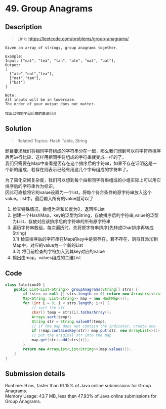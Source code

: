 # 49. Group Anagrams

## Description

> Link: https://leetcode.com/problems/group-anagrams/

```
Given an array of strings, group anagrams together.

Example:
Input: ["eat", "tea", "tan", "ate", "nat", "bat"],
Output:
[
  ["ate","eat","tea"],
  ["nat","tan"],
  ["bat"]
]

Note:
All inputs will be in lowercase.
The order of your output does not matter.

找出以相同字母组成的单词组合

```


## Solution

> Related Topics: Hash Table, String

题目要求我们将相同字符组成的字符串分在一起，那么我们想到可以将字符串排序后再进行比较，这样用相同字符组成的字符串就变成一样的了。<br>
我们只需要在Map中查看是否存在这个排序后的字符串，如果不存在证明这是一个新的组成，若存在则表示已经有用这几个字母组成的字符串了。

为了简化空间复杂度，我们可以想到每个由相同字符串组成的小组实际上可以用它排序后的字符串作为标识。<br>
因此可直接将它的value设置为一个list，将每个符合条件的原字符串放入这个value。list中，最后输入所有的value就可以了

1) 检查特殊情况，数组为空和长度为0，返回空List
2) 创建一个HashMap，key的泛型为String，存放排序后的字符串;value的泛型为List<String>，存放对应该排序后的字符串的所有原字符串
3) 遍历字符串数组，每次遍历时，先将原字符串排序(先转成Char排序再转成String)<br>
3.1) 检查排序后的字符串在Map的key中是否存在。若不存在，则将其添加到Map中，对应的value为一个新的List<String><br>
3.2) 将目前检查的字符加入到其key对应的value
3) 输出由map。values组成的二维List



## Code

```java
class Solution49 {
    public List<List<String>> groupAnagrams(String[] strs) {
        if (strs == null || strs.length == 0) return new ArrayList<List<String>>();
        Map<String, List<String>> map = new HashMap<>();
        for (int i = 0; i < strs.length; i++) {
            // sort the str
            char[] temp = strs[i].toCharArray();
            Arrays.sort(temp);
            String str = String.valueOf(temp);
            // if the map does not contain the indicator, create one
            if (!map.containsKey(str)) map.put(str, new ArrayList<>());
            // put the original str into the map
            map.get(str).add(strs[i]);
        }
        return new ArrayList<List<String>>(map.values());
    }
}
```


## Submission details
Runtime: 9 ms, faster than 91.15% of Java online submissions for Group Anagrams.<br>
Memory Usage: 43.7 MB, less than 47.93% of Java online submissions for Group Anagrams.
